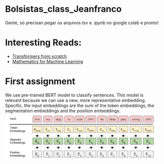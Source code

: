 # Bolsistas_class_Jeanfranco
Gente, só precisan pegar os arquivos tsv e .ipynb no google colab e pronto!
# Interesting Reads:
* [Transformers from scratch](http://peterbloem.nl/blog/transformers?fbclid=IwAR2uQldWOByDAEa-EifEX0aVjFJXMfmnXhM0Ry6UaDIGP6jSdEw59Ro8UUM)
* [Mathematics for Machine Learning](https://mml-book.github.io/?fbclid=IwAR0LwYLBqJk7h-pkln9moc2ATnIK3M4A5MBJFfZVXJnbOd6G1tAdSN9bAX8)
# First assignment
We use pre-trained BERT model to classify sentences. This model is relevant because we can use a new, more representative embedding. Specific, the input embeddings are the sum of the token embeddings, the segmentation embeddings and the position embeddings.
![Recursive outpainting](img/embedding_bert.png)
